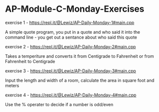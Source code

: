 # AP-Module-C-Monday-Exercises

exercise 1 - https://repl.it/@Lewiz/AP-Daily-Monday-1#main.cpp

A simple quote program, you put in a quote and who said it into the command line - you get out a sentance about who said this quote

exercise 2 - https://repl.it/@Lewiz/AP-Daily-Monday-2#main.cpp

Takes a temperiture and converts it from Centigrade to Fahrenheit or from Fahrenheit to Centigrade

exercise 3 - https://repl.it/@Lewiz/AP-Daily-Monday-3#main.cpp

Input the length and width of a room, calculate the area in square foot and meters

exercise 4 - https://repl.it/@Lewiz/AP-Daily-Monday-4#main.cpp

Use the % operater to decide if a number is odd/even
